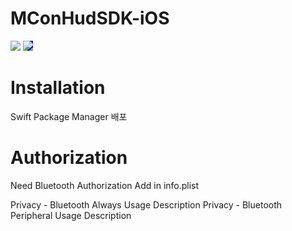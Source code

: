 # MConHudSDK-iOS
<div align="left">
  <img src="https://img.shields.io/badge/Swift-F05138?style=flat-square&logo=Swift&logoColor=white"/>
  <img src="https://img.shields.io/badge/version-1.0-critical.svg" style="background-color: blue;"/>
</div>

# Installation
Swift Package Manager 배포

# Authorization
Need Bluetooth Authorization Add in info.plist

Privacy - Bluetooth Always Usage Description
Privacy - Bluetooth Peripheral Usage Description

